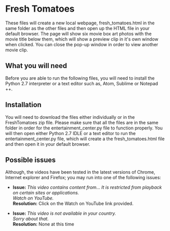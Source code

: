 # Fresh Tomatoes
These files will create a new local webpage, fresh_tomatoes.html in the same folder as the other files and then open up the HTML file in your default browser.  The page will show six movie box art photos with the movie title below them, which will show a preview clip in it's own window when clicked.  You can close the pop-up window in order to view another movie clip.  

## What you will need
Before you are able to run the following files, you will need to install the Python 2.7 interpreter or a text editor such as, Atom, Sublime or Notepad ++.

## Installation
You will need to download the files either individually or in the FreshTomatoes zip file.  Please make sure that all the files are in the same folder in order for the entertainment_center.py file to function properly.  You will then open either Python 2.7 IDLE or a text editor to run the entertainment_center.py file, which will create a the fresh_tomatoes.html file and then open it in your default browser.      

## Possible issues
Although, the videos have been tested in the latest versions of Chrome, Internet explorer and Firefox; you may run into one of the following issues:
* **Issue:** _This video contains content from...  It is restricted from playback on certain sites or applications.  
Watch on YouTube._  
**Resolution:** Click on the Watch on YouTube link provided.  

* **Issue:** _This video is not available in your country.  
Sorry about that._  
**Resolution:** None at this time
